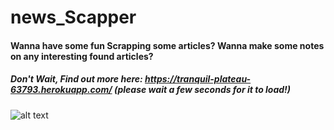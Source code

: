 # news_Scapper

#### Wanna have some fun Scrapping some articles? Wanna make some notes on any interesting found articles? 

##### Don't Wait, Find out more here: https://tranquil-plateau-63793.herokuapp.com/  _(please wait a few seconds for it to load!)_


![alt text]()
